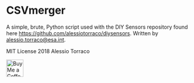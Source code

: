 # CSVmerger
A simple, brute, Python script used with the DIY Sensors repository found here https://github.com/alessiotorraco/diysensors.
Written by alessio.torraco@esa.int.

MIT License 2018 Alessio Torraco

<a href='https://ko-fi.com/alexienne' target='_blank'><img height='35' style='border:0px;height:46px;' src='https://az743702.vo.msecnd.net/cdn/kofi5.png?v=0' border='0' alt='Buy Me a Coffee at ko-fi.com'/>

